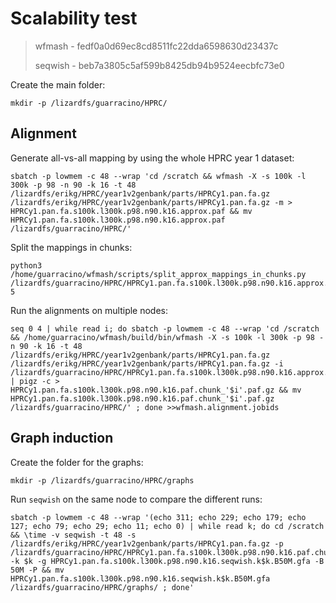 # Scalability test

> wfmash - fedf0a0d69ec8cd8511fc22dda6598630d23437c
> 
> seqwish - beb7a3805c5af599b8425db94b9524eecbfc73e0

Create the main folder:

```
mkdir -p /lizardfs/guarracino/HPRC/
```

## Alignment

Generate all-vs-all mapping by using the whole HPRC year 1 dataset:

```
sbatch -p lowmem -c 48 --wrap 'cd /scratch && wfmash -X -s 100k -l 300k -p 98 -n 90 -k 16 -t 48 /lizardfs/erikg/HPRC/year1v2genbank/parts/HPRCy1.pan.fa.gz /lizardfs/erikg/HPRC/year1v2genbank/parts/HPRCy1.pan.fa.gz -m > HPRCy1.pan.fa.s100k.l300k.p98.n90.k16.approx.paf && mv HPRCy1.pan.fa.s100k.l300k.p98.n90.k16.approx.paf /lizardfs/guarracino/HPRC/'
```

Split the mappings in chunks:

```
python3 /home/guarracino/wfmash/scripts/split_approx_mappings_in_chunks.py /lizardfs/guarracino/HPRC/HPRCy1.pan.fa.s100k.l300k.p98.n90.k16.approx.paf 5
```

Run the alignments on multiple nodes:

```
seq 0 4 | while read i; do sbatch -p lowmem -c 48 --wrap 'cd /scratch && /home/guarracino/wfmash/build/bin/wfmash -X -s 100k -l 300k -p 98 -n 90 -k 16 -t 48 /lizardfs/erikg/HPRC/year1v2genbank/parts/HPRCy1.pan.fa.gz /lizardfs/erikg/HPRC/year1v2genbank/parts/HPRCy1.pan.fa.gz -i /lizardfs/guarracino/HPRC/HPRCy1.pan.fa.s100k.l300k.p98.n90.k16.approx.paf.chunk_'$i'.paf | pigz -c > HPRCy1.pan.fa.s100k.l300k.p98.n90.k16.paf.chunk_'$i'.paf.gz && mv HPRCy1.pan.fa.s100k.l300k.p98.n90.k16.paf.chunk_'$i'.paf.gz /lizardfs/guarracino/HPRC/' ; done >>wfmash.alignment.jobids
```

## Graph induction

Create the folder for the graphs:

```
mkdir -p /lizardfs/guarracino/HPRC/graphs
```

Run `seqwish` on the same node to compare the different runs:

```
sbatch -p lowmem -c 48 --wrap '(echo 311; echo 229; echo 179; echo 127; echo 79; echo 29; echo 11; echo 0) | while read k; do cd /scratch && \time -v seqwish -t 48 -s /lizardfs/erikg/HPRC/year1v2genbank/parts/HPRCy1.pan.fa.gz -p /lizardfs/guarracino/HPRC/HPRCy1.pan.fa.s100k.l300k.p98.n90.k16.paf.chunk_0.paf.gz,/lizardfs/guarracino/HPRC/HPRCy1.pan.fa.s100k.l300k.p98.n90.k16.paf.chunk_1.paf.gz,/lizardfs/guarracino/HPRC/HPRCy1.pan.fa.s100k.l300k.p98.n90.k16.paf.chunk_2.paf.gz,/lizardfs/guarracino/HPRC/HPRCy1.pan.fa.s100k.l300k.p98.n90.k16.paf.chunk_3.paf.gz,/lizardfs/guarracino/HPRC/HPRCy1.pan.fa.s100k.l300k.p98.n90.k16.paf.chunk_4.paf.gz -k $k -g HPRCy1.pan.fa.s100k.l300k.p98.n90.k16.seqwish.k$k.B50M.gfa -B 50M -P && mv HPRCy1.pan.fa.s100k.l300k.p98.n90.k16.seqwish.k$k.B50M.gfa /lizardfs/guarracino/HPRC/graphs/ ; done'
```